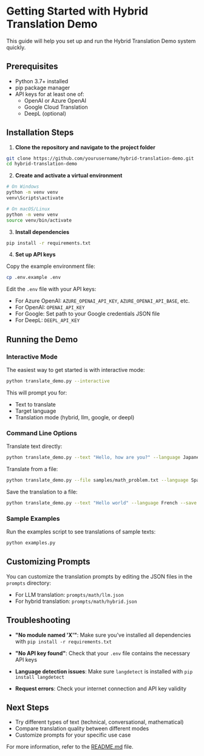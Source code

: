# Getting Started with Hybrid Translation Demo

This guide will help you set up and run the Hybrid Translation Demo system quickly.

## Prerequisites

- Python 3.7+ installed
- pip package manager
- API keys for at least one of:
  - OpenAI or Azure OpenAI
  - Google Cloud Translation
  - DeepL (optional)

## Installation Steps

1. **Clone the repository and navigate to the project folder**

```bash
git clone https://github.com/yourusername/hybrid-translation-demo.git
cd hybrid-translation-demo
```

2. **Create and activate a virtual environment**

```bash
# On Windows
python -m venv venv
venv\Scripts\activate

# On macOS/Linux
python -m venv venv
source venv/bin/activate
```

3. **Install dependencies**

```bash
pip install -r requirements.txt
```

4. **Set up API keys**

Copy the example environment file:

```bash
cp .env.example .env
```

Edit the `.env` file with your API keys:
- For Azure OpenAI: `AZURE_OPENAI_API_KEY`, `AZURE_OPENAI_API_BASE`, etc.
- For OpenAI: `OPENAI_API_KEY`
- For Google: Set path to your Google credentials JSON file
- For DeepL: `DEEPL_API_KEY`

## Running the Demo

### Interactive Mode

The easiest way to get started is with interactive mode:

```bash
python translate_demo.py --interactive
```

This will prompt you for:
- Text to translate
- Target language
- Translation mode (hybrid, llm, google, or deepl)

### Command Line Options

Translate text directly:

```bash
python translate_demo.py --text "Hello, how are you?" --language Japanese
```

Translate from a file:

```bash
python translate_demo.py --file samples/math_problem.txt --language Spanish --mode hybrid
```

Save the translation to a file:

```bash
python translate_demo.py --text "Hello world" --language French --save
```

### Sample Examples

Run the examples script to see translations of sample texts:

```bash
python examples.py
```

## Customizing Prompts

You can customize the translation prompts by editing the JSON files in the `prompts` directory:

- For LLM translation: `prompts/math/llm.json`
- For hybrid translation: `prompts/math/hybrid.json`

## Troubleshooting

- **"No module named 'X'"**: Make sure you've installed all dependencies with `pip install -r requirements.txt`

- **"No API key found"**: Check that your `.env` file contains the necessary API keys

- **Language detection issues**: Make sure `langdetect` is installed with `pip install langdetect`

- **Request errors**: Check your internet connection and API key validity

## Next Steps

- Try different types of text (technical, conversational, mathematical)
- Compare translation quality between different modes
- Customize prompts for your specific use case

For more information, refer to the [README.md](README.md) file.